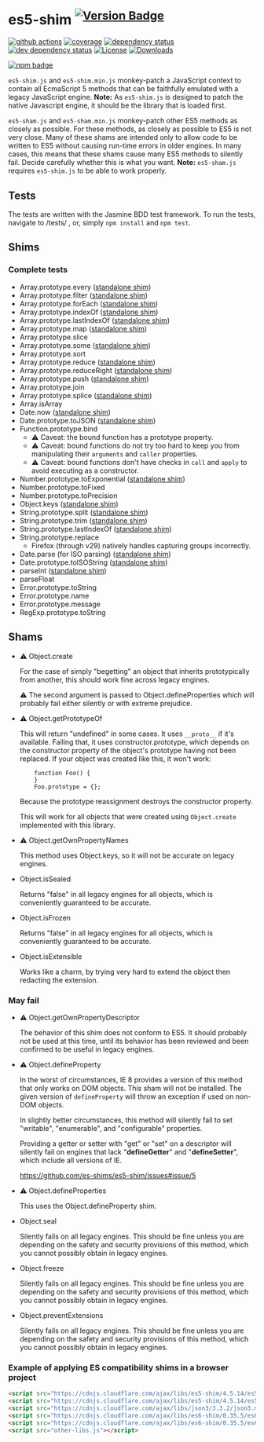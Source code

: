 # es5-shim <sup>[![Version Badge][npm-version-svg]][package-url]</sup>

[![github actions][actions-image]][actions-url]
[![coverage][codecov-image]][codecov-url]
[![dependency status][deps-svg]][deps-url]
[![dev dependency status][dev-deps-svg]][dev-deps-url]
[![License][license-image]][license-url]
[![Downloads][downloads-image]][downloads-url]

[![npm badge][npm-badge-png]][package-url]

`es5-shim.js` and `es5-shim.min.js` monkey-patch a JavaScript context to
contain all EcmaScript 5 methods that can be faithfully emulated with a
legacy JavaScript engine.
**Note:** As `es5-shim.js` is designed to patch the native Javascript
engine, it should be the library that is loaded first.

`es5-sham.js` and `es5-sham.min.js` monkey-patch other ES5 methods as
closely as possible. For these methods, as closely as possible to ES5
is not very close. Many of these shams are intended only to allow code
to be written to ES5 without causing run-time errors in older engines.
In many cases, this means that these shams cause many ES5 methods to
silently fail. Decide carefully whether this is what you want.
**Note:** `es5-sham.js` requires `es5-shim.js` to be able to work properly.

## Tests

The tests are written with the Jasmine BDD test framework.
To run the tests, navigate to <root-folder>/tests/ , or,
simply `npm install` and `npm test`.

## Shims

### Complete tests

- Array.prototype.every ([standalone shim](https://www.npmjs.com/package/array.prototype.every))
- Array.prototype.filter ([standalone shim](https://www.npmjs.com/package/array.prototype.filter))
- Array.prototype.forEach ([standalone shim](https://www.npmjs.com/package/array.prototype.foreach))
- Array.prototype.indexOf ([standalone shim](https://www.npmjs.com/package/array.prototype.indexof))
- Array.prototype.lastIndexOf ([standalone shim](https://www.npmjs.com/package/array.prototype.lastindexof))
- Array.prototype.map ([standalone shim](https://www.npmjs.com/package/array.prototype.map))
- Array.prototype.slice
- Array.prototype.some ([standalone shim](https://www.npmjs.com/package/array.prototype.some))
- Array.prototype.sort
- Array.prototype.reduce ([standalone shim](https://www.npmjs.com/package/array.prototype.reduce))
- Array.prototype.reduceRight ([standalone shim](https://www.npmjs.com/package/array.prototype.reduceright))
- Array.prototype.push ([standalone shim](https://www.npmjs.com/package/array.prototype.push))
- Array.prototype.join
- Array.prototype.splice ([standalone shim](https://www.npmjs.com/package/array.prototype.splice))
- Array.isArray
- Date.now ([standalone shim](https://www.npmjs.com/package/date))
- Date.prototype.toJSON ([standalone shim](https://www.npmjs.com/package/date))
- Function.prototype.bind
    - :warning: Caveat: the bound function has a prototype property.
    - :warning: Caveat: bound functions do not try too hard to keep you
      from manipulating their `arguments` and `caller` properties.
    - :warning: Caveat: bound functions don't have checks in `call` and
      `apply` to avoid executing as a constructor.
- Number.prototype.toExponential ([standalone shim](https://www.npmjs.com/package/number.prototype.toexponential))
- Number.prototype.toFixed
- Number.prototype.toPrecision
- Object.keys ([standalone shim](https://www.npmjs.com/package/object-keys))
- String.prototype.split ([standalone shim](https://www.npmjs.com/package/string.prototype.split))
- String.prototype.trim ([standalone shim](https://www.npmjs.com/package/string.prototype.trim))
- String.prototype.lastIndexOf ([standalone shim](https://www.npmjs.com/package/string.prototype.lastindexof))
- String.prototype.replace
    - Firefox (through v29) natively handles capturing groups incorrectly.
- Date.parse (for ISO parsing) ([standalone shim](https://www.npmjs.com/package/date))
- Date.prototype.toISOString ([standalone shim](https://www.npmjs.com/package/date))
- parseInt ([standalone shim](https://www.npmjs.com/package/parseint))
- parseFloat
- Error.prototype.toString
- Error.prototype.name
- Error.prototype.message
- RegExp.prototype.toString

## Shams

- :warning: Object.create

    For the case of simply "begetting" an object that inherits
    prototypically from another, this should work fine across legacy
    engines.

    :warning: The second argument is passed to Object.defineProperties
    which will probably fail either silently or with extreme prejudice.

- :warning: Object.getPrototypeOf

    This will return "undefined" in some cases. It uses `__proto__` if
    it's available. Failing that, it uses constructor.prototype, which
    depends on the constructor property of the object's prototype having
    not been replaced. If your object was created like this, it won't
    work:

          function Foo() {
          }
          Foo.prototype = {};

    Because the prototype reassignment destroys the constructor
    property.

    This will work for all objects that were created using
    `Object.create` implemented with this library.

- :warning: Object.getOwnPropertyNames

    This method uses Object.keys, so it will not be accurate on legacy
    engines.

- Object.isSealed

    Returns "false" in all legacy engines for all objects, which is
    conveniently guaranteed to be accurate.

- Object.isFrozen

    Returns "false" in all legacy engines for all objects, which is
    conveniently guaranteed to be accurate.

- Object.isExtensible

    Works like a charm, by trying very hard to extend the object then
    redacting the extension.

### May fail

- :warning: Object.getOwnPropertyDescriptor

    The behavior of this shim does not conform to ES5. It should
    probably not be used at this time, until its behavior has been
    reviewed and been confirmed to be useful in legacy engines.

- :warning: Object.defineProperty

    In the worst of circumstances, IE 8 provides a version of this
    method that only works on DOM objects. This sham will not be
    installed. The given version of `defineProperty` will throw an
    exception if used on non-DOM objects.

    In slightly better circumstances, this method will silently fail to
    set "writable", "enumerable", and "configurable" properties.

    Providing a getter or setter with "get" or "set" on a descriptor
    will silently fail on engines that lack "**defineGetter**" and
    "**defineSetter**", which include all versions of IE.

    https://github.com/es-shims/es5-shim/issues#issue/5

- :warning: Object.defineProperties

    This uses the Object.defineProperty shim.

- Object.seal

    Silently fails on all legacy engines. This should be
    fine unless you are depending on the safety and security
    provisions of this method, which you cannot possibly
    obtain in legacy engines.

- Object.freeze

    Silently fails on all legacy engines. This should be
    fine unless you are depending on the safety and security
    provisions of this method, which you cannot possibly
    obtain in legacy engines.

- Object.preventExtensions

    Silently fails on all legacy engines. This should be
    fine unless you are depending on the safety and security
    provisions of this method, which you cannot possibly
    obtain in legacy engines.

### Example of applying ES compatibility shims in a browser project

```html
<script src="https://cdnjs.cloudflare.com/ajax/libs/es5-shim/4.5.14/es5-shim.min.js"></script>
<script src="https://cdnjs.cloudflare.com/ajax/libs/es5-shim/4.5.14/es5-sham.min.js"></script>
<script src="https://cdnjs.cloudflare.com/ajax/libs/json3/3.3.2/json3.min.js"></script>
<script src="https://cdnjs.cloudflare.com/ajax/libs/es6-shim/0.35.5/es6-shim.min.js"></script>
<script src="https://cdnjs.cloudflare.com/ajax/libs/es6-shim/0.35.5/es6-sham.min.js"></script>
<script src="other-libs.js"></script>
```

[package-url]: https://npmjs.org/package/es5-shim
[npm-version-svg]: https://versionbadg.es/es-shims/es5-shim.svg
[deps-svg]: https://david-dm.org/es-shims/es5-shim.svg
[deps-url]: https://david-dm.org/es-shims/es5-shim
[dev-deps-svg]: https://david-dm.org/es-shims/es5-shim/dev-status.svg
[dev-deps-url]: https://david-dm.org/es-shims/es5-shim#info=devDependencies
[npm-badge-png]: https://nodei.co/npm/es5-shim.png?downloads=true&stars=true
[license-image]: https://img.shields.io/npm/l/es5-shim.svg
[license-url]: LICENSE
[downloads-image]: https://img.shields.io/npm/dm/es5-shim.svg
[downloads-url]: https://npm-stat.com/charts.html?package=es5-shim
[codecov-image]: https://codecov.io/gh/es-shims/es5-shim/branch/main/graphs/badge.svg
[codecov-url]: https://app.codecov.io/gh/es-shims/es5-shim/
[actions-image]: https://img.shields.io/endpoint?url=https://github-actions-badge-u3jn4tfpocch.runkit.sh/es-shims/es5-shim
[actions-url]: https://github.com/es-shims/es5-shim/actions
